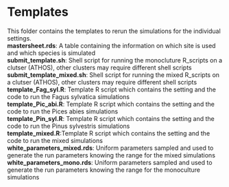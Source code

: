 # Templates 

This folder contains the templates to rerun the simulations for the individual settings.\
**mastersheet.rds**: A table containing the information on which site is used and which species is simulated\
**submit_template.sh**: Shell script for running the monocluture R_scripts on a clutser (ATHOS), other clusters may require different shell scripts\
**submit_template_mixed.sh**: Shell script for running the mixed R_scripts on a clutser (ATHOS), other clusters may require different shell scripts\
**template_Fag_syl.R**: Template R script which contains the setting and the code to run the Fagus sylvatica simulations\
**template_Pic_abi.R**: Template R script which contains the setting and the code to run the Pices abies simulations\
**template_Pin_syl.R**: Template R script which contains the setting and the code to run the Pinus sylvestris simulations\
**template_mixed.R**:Template R script which contains the setting and the code to run the mixed simulations\
**white_parameters_mixed.rds**: Uniform parameters sampled and used to generate the run parameters knowing the range for the mixed simulations </br>
**white_parameters_mono.rds**: Uniform parameters sampled and used to generate the run parameters knowing the range for the monoculture simulations 
